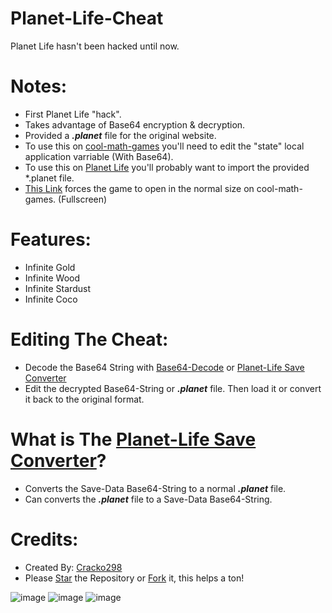 # Planet-Life-Cheat
Planet Life hasn't been hacked until now.

# Notes:
- First Planet Life "hack".
- Takes advantage of Base64 encryption & decryption.
- Provided a ***.planet*** file for the original website.
- To use this on [cool-math-games](https://coolmathgames.com) you'll need to edit the "state" local application varriable (With Base64).
- To use this on [Planet Life](https://www.planetlife.space/play) you'll probably want to import the provided *.planet file.
- [This Link](//www.coolmathgames.com/sites/default/files/public_games/39874/) forces the game to open in the normal size on cool-math-games. (Fullscreen)

# Features:
- Infinite Gold
- Infinite Wood
- Infinite Stardust
- Infinite Coco

# Editing The Cheat:
- Decode the Base64 String with [Base64-Decode](https://www.base64decode.org/) or [Planet-Life Save Converter](https://github.com/Cracko298/Planet-Life-Save-Converter/releases/tag/v1.1-alpha-1)
- Edit the decrypted Base64-String or ***.planet*** file. Then load it or convert it back to the original format.

# What is The [Planet-Life Save Converter](https://github.com/Cracko298/Planet-Life-Save-Converter/releases/tag/v1.1-alpha-1)?
- Converts the Save-Data Base64-String to a normal ***.planet*** file.
- Can converts the ***.planet*** file to a Save-Data Base64-String.

# Credits:
- Created By: [Cracko298](https://github.com/Cracko298)
- Please [Star](https://github.com/Cracko298/Planet-Life-Cheat/stargazers) the Repository or [Fork](https://github.com/Cracko298/Planet-Life-Cheat/fork) it, this helps a ton!

![image](https://user-images.githubusercontent.com/78656905/138370958-50497b46-d567-4b14-b22f-97b80a65c3eb.png)
![image](https://user-images.githubusercontent.com/78656905/197082881-7e4fe773-dcb3-472b-9cb2-d62b201efa71.png)
![image](https://user-images.githubusercontent.com/78656905/197082983-668939f5-2a1a-4831-be10-3bf84336db97.png)

